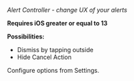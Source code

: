 *Alert Controller - change UX of your alerts*

**Requires iOS greater or equal to 13**

**Possibilities:**
- Dismiss by tapping outside
- Hide Cancel Action

Configure options from Settings.
